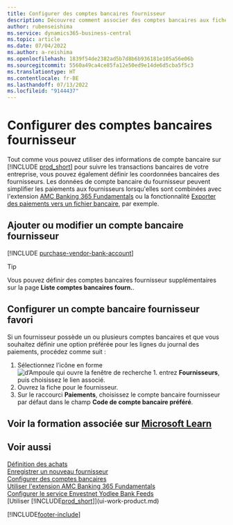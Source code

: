 ```yaml
---
title: Configurer des comptes bancaires fournisseur
description: Découvrez comment associer des comptes bancaires aux fiches fournisseur dans Business Central, y compris les informations de contact, les codes SWIFT et IBAN.
author: rubenseishima
ms.service: dynamics365-business-central
ms.topic: article
ms.date: 07/04/2022
ms.author: a-reishima
ms.openlocfilehash: 1839f54de2382ad5b7d8b6b936181e105a56e06b
ms.sourcegitcommit: 5560a49ca4ce85fa12e50ed9e14de6d5cba5f5c3
ms.translationtype: HT
ms.contentlocale: fr-BE
ms.lasthandoff: 07/13/2022
ms.locfileid: "9144437"
---
```

# <a name="set-up-vendor-bank-accounts"></a>Configurer des comptes bancaires fournisseur

Tout comme vous pouvez utiliser des informations de compte bancaire sur [!INCLUDE [prod_short](includes/prod_short.md)] pour suivre les transactions bancaires de votre entreprise, vous pouvez également définir les coordonnées bancaires des fournisseurs. Les données de compte bancaire du fournisseur peuvent simplifier les paiements aux fournisseurs lorsqu'elles sont combinées avec l'extension [AMC Banking 365 Fundamentals](ui-extensions-amc-banking.md) ou la fonctionnalité [Exporter des paiements vers un fichier bancaire](finance-make-payments-with-bank-data-conversion-service-or-sepa-credit-transfer.md), par exemple.

## <a name="add-or-edit-a-vendor-bank-account"></a>Ajouter ou modifier un compte bancaire fournisseur

[!INCLUDE [purchase-vendor-bank-account](includes/purchase-vendor-bank-account.md)]

> [!TIP]
> Vous pouvez définir des comptes bancaires fournisseur supplémentaires sur la page **Liste comptes bancaires fourn.**.

## <a name="set-up-a-preferred-vendor-bank-account"></a>Configurer un compte bancaire fournisseur favori

Si un fournisseur possède un ou plusieurs comptes bancaires et que vous souhaitez définir une option préférée pour les lignes du journal des paiements, procédez comme suit :

1. Sélectionnez l’icône en forme ![d’Ampoule qui ouvre la fenêtre de recherche 1.](media/ui-search/search_small.png "Dites-moi ce que vous voulez faire") entrez **Fournisseurs**, puis choisissez le lien associé.
2. Ouvrez la fiche pour le fournisseur.
3. Sur le raccourci **Paiements**, choisissez le compte bancaire fournisseur par défaut dans le champ **Code de compte bancaire préféré**.

## <a name="see-related-training-at-microsoft-learn"></a>Voir la formation associée sur [Microsoft Learn](/learn/modules/cash-management-dynamics-365-business-central/)

## <a name="see-also"></a>Voir aussi

[Définition des achats](purchasing-setup-purchasing.md)  
[Enregistrer un nouveau fournisseur](purchasing-how-register-new-vendors.md)  
[Configurer des comptes bancaires](bank-how-setup-bank-accounts.md)  
[Utiliser l'extension AMC Banking 365 Fundamentals](ui-extensions-amc-banking.md)  
[Configurer le service Envestnet Yodlee Bank Feeds](bank-how-setup-bank-statement-service.md)  
[Utiliser [!INCLUDE[prod_short](includes/prod_short.md)]](ui-work-product.md)

[!INCLUDE[footer-include](includes/footer-banner.md)]
